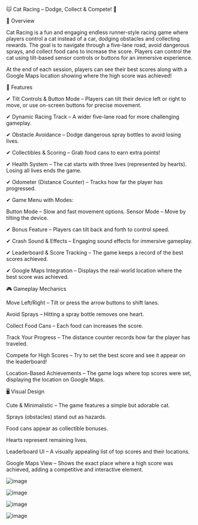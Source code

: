 🐱 Cat Racing – Dodge, Collect & Compete! 🚗

📌 Overview

Cat Racing is a fun and engaging endless runner-style racing game where players control a cat instead of a car, dodging obstacles and collecting rewards. The goal is to navigate through a five-lane road, avoid dangerous sprays, and collect food cans to increase the score. Players can control the cat using tilt-based sensor controls or buttons for an immersive experience.

At the end of each session, players can see their best scores along with a Google Maps location showing where the high score was achieved!

🚀 Features

✔ Tilt Controls & Button Mode – Players can tilt their device left or right to move, or use on-screen buttons for precise movement.

✔ Dynamic Racing Track – A wider five-lane road for more challenging gameplay.

✔ Obstacle Avoidance – Dodge dangerous spray bottles to avoid losing lives.

✔ Collectibles & Scoring – Grab food cans to earn extra points!

✔ Health System – The cat starts with three lives (represented by hearts). Losing all lives ends the game.

✔ Odometer (Distance Counter) – Tracks how far the player has progressed.

✔ Game Menu with Modes:

Button Mode – Slow and fast movement options.
Sensor Mode – Move by tilting the device.

✔ Bonus Feature – Players can tilt back and forth to control speed.

✔ Crash Sound & Effects – Engaging sound effects for immersive gameplay.

✔ Leaderboard & Score Tracking – The game keeps a record of the best scores achieved.

✔ Google Maps Integration – Displays the real-world location where the best score was achieved.

🎮 Gameplay Mechanics

Move Left/Right – Tilt or press the arrow buttons to shift lanes.

Avoid Sprays – Hitting a spray bottle removes one heart.

Collect Food Cans – Each food can increases the score.

Track Your Progress – The distance counter records how far the player has traveled.

Compete for High Scores – Try to set the best score and see it appear on the leaderboard!

Location-Based Achievements – The game logs where top scores were set, displaying the location on Google Maps.


🖥️ Visual Design

Cute & Minimalistic – The game features a simple but adorable cat.

Sprays (obstacles) stand out as hazards.

Food cans appear as collectible bonuses.

Hearts represent remaining lives.

Leaderboard UI – A visually appealing list of top scores and their locations.

Google Maps View – Shows the exact place where a high score was achieved, adding a competitive and interactive element.

![image](https://github.com/user-attachments/assets/b80d1adb-98bd-4ed0-8c0c-66d4be59ea48)

![image](https://github.com/user-attachments/assets/07d0dd36-a358-43b5-b5b3-df4ca839f636)


![image](https://github.com/user-attachments/assets/a01559fd-cc3c-401b-a99c-8c2ee7a10194)

![image](https://github.com/user-attachments/assets/d2de1885-aa80-4df4-9717-f6474357f45e)

